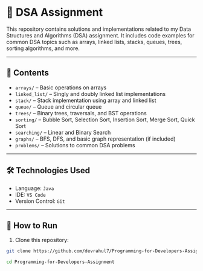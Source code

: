 
# 📘 DSA Assignment

This repository contains solutions and implementations related to my Data Structures and Algorithms (DSA) assignment. It includes code examples for common DSA topics such as arrays, linked lists, stacks, queues, trees, sorting algorithms, and more.

---

## 📂 Contents

- `arrays/` – Basic operations on arrays
- `linked_list/` – Singly and doubly linked list implementations
- `stack/` – Stack implementation using array and linked list
- `queue/` – Queue and circular queue
- `trees/` – Binary trees, traversals, and BST operations
- `sorting/` – Bubble Sort, Selection Sort, Insertion Sort, Merge Sort, Quick Sort
- `searching/` – Linear and Binary Search
- `graphs/` – BFS, DFS, and basic graph representation (if included)
- `problems/` – Solutions to common DSA problems

---

## 🛠️ Technologies Used

- Language: `Java`
- IDE: `VS Code`
- Version Control: `Git`

---

## 🚀 How to Run

1. Clone this repository:

```bash
git clone https://github.com/devrahul7/Programming-for-Developers-Assignment.git

cd Programming-for-Developers-Assignment    
